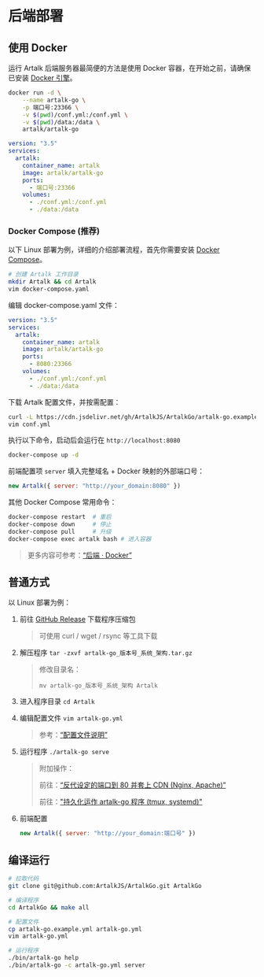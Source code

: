 # 后端部署

## 使用 Docker

运行 Artalk 后端服务器最简便的方法是使用 Docker 容器，在开始之前，请确保已安装 [Docker 引擎](https://docs.docker.com/engine/install/)。

<CodeGroup>
  <CodeGroupItem title="Docker" active>

```bash
docker run -d \
    --name artalk-go \
    -p 端口号:23366 \
    -v $(pwd)/conf.yml:/conf.yml \
    -v $(pwd)/data:/data \
    artalk/artalk-go
```

  </CodeGroupItem>

  <CodeGroupItem title="Docker Compose">

```yaml
version: "3.5"
services:
  artalk:
    container_name: artalk
    image: artalk/artalk-go
    ports:
      - 端口号:23366
    volumes:
      - ./conf.yml:/conf.yml
      - ./data:/data
```

  </CodeGroupItem>

</CodeGroup>

### Docker Compose (推荐)

以下 Linux 部署为例，详细的介绍部署流程，首先你需要安装 [Docker Compose](https://docs.docker.com/compose/install/)。

```bash
# 创建 Artalk 工作目录
mkdir Artalk && cd Artalk
vim docker-compose.yaml
```

编辑 docker-compose.yaml 文件：

```yaml
version: "3.5"
services:
  artalk:
    container_name: artalk
    image: artalk/artalk-go
    ports:
      - 8080:23366
    volumes:
      - ./conf.yml:/conf.yml
      - ./data:/data
```

下载 Artalk 配置文件，并按需配置：

```bash
curl -L https://cdn.jsdelivr.net/gh/ArtalkJS/ArtalkGo/artalk-go.example.yml > conf.yml
vim conf.yml
```

执行以下命令，启动后会运行在 `http://localhost:8080`

```bash
docker-compose up -d
```

前端配置项 `server` 填入完整域名 + Docker 映射的外部端口号：

```js
new Artalk({ server: "http://your_domain:8080" })
```

其他 Docker Compose 常用命令：

```bash
docker-compose restart  # 重启
docker-compose down     # 停止
docker-compose pull     # 升级
docker-compose exec artalk bash # 进入容器
```

> 更多内容可参考：[“后端 · Docker”](/guide/backend/docker.md)


## 普通方式

以 Linux 部署为例：

1. 前往 [GitHub Release](https://github.com/ArtalkJS/ArtalkGo/releases) 下载程序压缩包
   > 可使用 curl / wget / rsync 等工具下载
2. 解压程序 `tar -zxvf artalk-go_版本号_系统_架构.tar.gz`
   > 修改目录名：
   > 
   > `mv artalk-go_版本号_系统_架构 Artalk`
3. 进入程序目录 `cd Artalk`
4. 编辑配置文件 `vim artalk-go.yml`
   > 参考：[“配置文件说明”](/guide/backend/config.html)
5. 运行程序 `./artalk-go serve`
   > 附加操作：
   >
   > 前往：[“反代设定的端口到 80 并套上 CDN (Nginx, Apache)”](/guide/backend/reverse-proxy.md)
   >
   > 前往：["持久化运作 artalk-go 程序 (tmux, systemd)"](/guide/backend/daemon.md)
6. 前端配置

    ```js
    new Artalk({ server: "http://your_domain:端口号" })
    ```

## 编译运行

```bash
# 拉取代码
git clone git@github.com:ArtalkJS/ArtalkGo.git ArtalkGo

# 编译程序
cd ArtalkGo && make all

# 配置文件
cp artalk-go.example.yml artalk-go.yml
vim artalk-go.yml

# 运行程序
./bin/artalk-go help
./bin/artalk-go -c artalk-go.yml server
```
